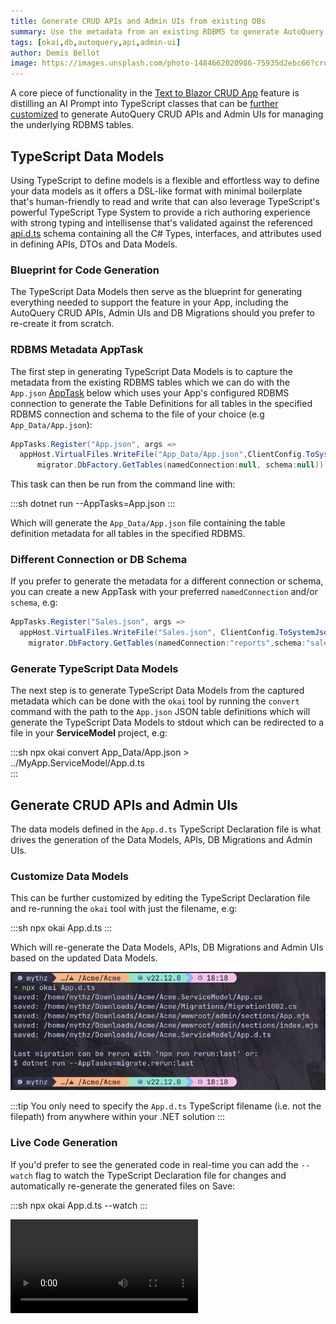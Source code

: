 ```yaml
---
title: Generate CRUD APIs and Admin UIs from existing DBs
summary: Use the metadata from an existing RDBMS to generate AutoQuery CRUD APIs and Admin UIs for managing your data.
tags: [okai,db,autoquery,api,admin-ui]
author: Demis Bellot
image: https://images.unsplash.com/photo-1484662020986-75935d2ebc66?crop=entropy&fit=crop&h=1000&w=2000
---
```


A core piece of functionality in the [Text to Blazor CRUD App](/posts/text-to-blazor) feature is distilling an AI Prompt
into TypeScript classes that can be [further customized](/posts/text-to-blazor#customize-data-models)
to generate AutoQuery CRUD APIs and Admin UIs for managing the underlying RDBMS tables.

## TypeScript Data Models

Using TypeScript to define models is a flexible and effortless way to define your data models as it offers a DSL-like 
format with minimal boilerplate that's human-friendly to read and write that can also leverage TypeScript's
powerful TypeScript Type System to provide a rich authoring experience with strong typing and intellisense
that's validated against the referenced [api.d.ts](https://okai.servicestack.com/api.d.ts) schema 
containing all the C# Types, interfaces, and attributes used in defining APIs, DTOs and Data Models.

### Blueprint for Code Generation

The TypeScript Data Models then serve as the blueprint for generating everything needed to support the feature 
in your App, including the AutoQuery CRUD APIs, Admin UIs and DB Migrations should you prefer to re-create it from scratch.

### RDBMS Metadata AppTask

The first step in generating TypeScript Data Models is to capture the metadata from the existing RDBMS tables which
we can do with the `App.json` [AppTask](https://docs.servicestack.net/app-tasks) below which uses your App's configured
RDBMS connection to generate the Table Definitions for all tables in the specified RDBMS connection and schema
to the file of your choice (e.g `App_Data/App.json`):

```csharp
AppTasks.Register("App.json", args =>
  appHost.VirtualFiles.WriteFile("App_Data/App.json",ClientConfig.ToSystemJson(
      migrator.DbFactory.GetTables(namedConnection:null, schema:null))));
```

This task can then be run from the command line with:

:::sh
dotnet run --AppTasks=App.json
:::

Which will generate the `App_Data/App.json` file containing the table definition metadata for all tables in 
the specified RDBMS.

### Different Connection or DB Schema

If you prefer to generate the metadata for a different connection or schema, you can create a new AppTask 
with your preferred `namedConnection` and/or `schema`, e.g:

```csharp
AppTasks.Register("Sales.json", args =>
  appHost.VirtualFiles.WriteFile("Sales.json", ClientConfig.ToSystemJson(
    migrator.DbFactory.GetTables(namedConnection:"reports",schema:"sales"))));
```

### Generate TypeScript Data Models

The next step is to generate TypeScript Data Models from the captured metadata which can be done with the `okai` tool
by running the `convert` command with the path to the `App.json` JSON table definitions which will generate the 
TypeScript Data Models to stdout which can be redirected to a file in your **ServiceModel** project, e.g:

:::sh
npx okai convert App_Data/App.json > ../MyApp.ServiceModel/App.d.ts  
:::

## Generate CRUD APIs and Admin UIs

The data models defined in the `App.d.ts` TypeScript Declaration file is what drives the
generation of the Data Models, APIs, DB Migrations and Admin UIs.

### Customize Data Models

This can be further customized by editing the TypeScript Declaration file and re-running the `okai` tool
with just the filename, e.g:

:::sh
npx okai App.d.ts
:::

Which will re-generate the Data Models, APIs, DB Migrations and Admin UIs based on the updated Data Models.

![](/img/posts/okai-models/npx-okai-App.png)

:::tip
You only need to specify the `App.d.ts` TypeScript filename (i.e. not the filepath) from
anywhere within your .NET solution
:::

### Live Code Generation

If you'd prefer to see the generated code in real-time you can add the `--watch` flag to watch the
TypeScript Declaration file for changes and automatically re-generate the generated files on Save:

:::sh
npx okai App.d.ts --watch
:::

<video autoplay="autoplay" loop="loop" controls>
    <source src="https://media.servicestack.com/videos/okai-watch.mp4" type="video/mp4">
</video>